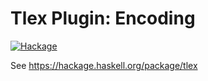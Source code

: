 # Tlex Plugin: Encoding

[![Hackage](https://img.shields.io/hackage/v/tlex-encoding.svg)](https://hackage.haskell.org/package/tlex-encoding)

See https://hackage.haskell.org/package/tlex
